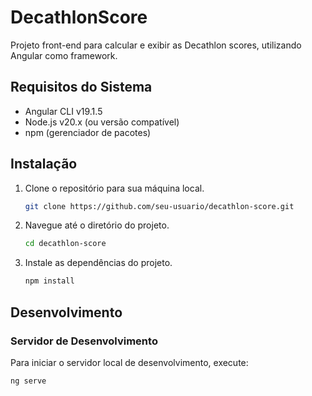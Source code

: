# DecathlonScore

Projeto front-end para calcular e exibir as Decathlon scores, utilizando Angular como framework.

## Requisitos do Sistema

- Angular CLI v19.1.5
- Node.js v20.x (ou versão compatível)
- npm (gerenciador de pacotes)

## Instalação

1. Clone o repositório para sua máquina local.
    ```bash
    git clone https://github.com/seu-usuario/decathlon-score.git
    ```

2. Navegue até o diretório do projeto.
    ```bash
    cd decathlon-score
    ```

3. Instale as dependências do projeto.
    ```bash
    npm install
    ```

## Desenvolvimento

### Servidor de Desenvolvimento

Para iniciar o servidor local de desenvolvimento, execute:

```bash
ng serve
